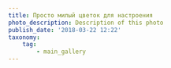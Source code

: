 ```yaml
---
title: Просто милый цветок для настроения
photo_description: Description of this photo
publish_date: '2018-03-22 12:22'
taxonomy:
    tag:
        - main_gallery
---
```

